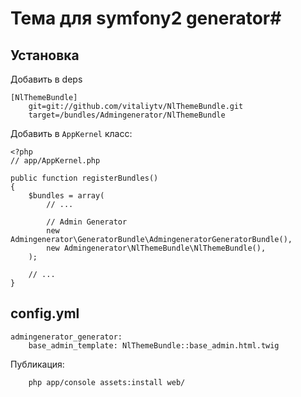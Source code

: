 # Тема для symfony2 generator#

## Установка

Добавить в deps
````
[NlThemeBundle]
    git=git://github.com/vitaliytv/NlThemeBundle.git
    target=/bundles/Admingenerator/NlThemeBundle
````

Добавить в `AppKernel` класс:

````
<?php
// app/AppKernel.php

public function registerBundles()
{
    $bundles = array(
        // ...

        // Admin Generator
        new Admingenerator\GeneratorBundle\AdmingeneratorGeneratorBundle(),
        new Admingenerator\NlThemeBundle\NlThemeBundle(),
    );

    // ...
}
````

## config.yml

````
admingenerator_generator:
    base_admin_template: NlThemeBundle::base_admin.html.twig
````

Публикация:

````
    php app/console assets:install web/
````
